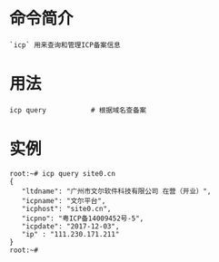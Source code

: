 # 命令简介 

    `icp` 用来查询和管理ICP备案信息

用法
=======

```
icp query           # 根据域名查备案
```

实例
=======

```
root:~# icp query site0.cn
{
   "ltdname": "广州市文尔软件科技有限公司 在营（开业）",
   "icpname": "文尔平台",
   "icphost": "site0.cn",
   "icpno": "粤ICP备14009452号-5",
   "icpdate": "2017-12-03",
   "ip" : "111.230.171.211"
}
root:~#
```
